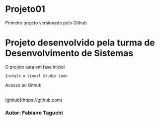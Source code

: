 # Projeto01
Primeiro projeto versionado pelo Github

<h1> Projeto desenvolvido pela turma de Desenvolvimento de Sistemas </h1>
<p> O projeto esta em fase inicial </p>

```
Instale o Visual Studio Code
```

<p> Acesso ao Github</p><br>
[github](https://github.com)

<h3> Autor: Fabiano Taguchi</h3>
